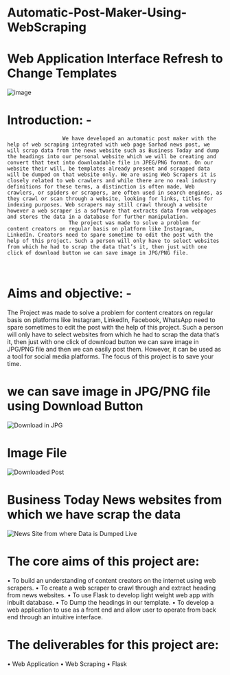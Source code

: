# Automatic-Post-Maker-Using-WebScraping
# Web Application Interface Refresh to Change Templates
![image](https://user-images.githubusercontent.com/86229878/169047778-3df71655-75c6-41a7-a429-91c5342aac1b.png)

# Introduction: -
                      We have developed an automatic post maker with the help of web scraping integrated with web page Sarhad news post, we will scrap data from the news website such as Business Today and dump the headings into our personal website which we will be creating and convert that text into downloadable file in JPEG/PNG format. On our website their will, be templates already present and scrapped data will be dumped on that website only. We are using Web Scrapers it is closely related to web crawlers and while there are no real industry definitions for these terms, a distinction is often made, Web crawlers, or spiders or scrapers, are often used in search engines, as they crawl or scan through a website, looking for links, titles for indexing purposes. Web scrapers may still crawl through a website however a web scraper is a software that extracts data from webpages and stores the data in a database for further manipulation.	
                        The project was made to solve a problem for content creators on regular basis on platform like Instagram, LinkedIn. Creators need to spare sometime to edit the post with the help of this project. Such a person will only have to select websites from which he had to scrap the data that’s it, then just with one click of download button we can save image in JPG/PNG file.
 
# Aims and objective: -
The Project was made to solve a problem for content creators on regular basis on platforms like Instagram, LinkedIn, Facebook, WhatsApp need to spare sometimes to edit the post with the help of this project. Such a person will only have to select websites from which he had to scrap the data that’s it, then just with one click of download button we can save image in JPG/PNG file and then we can easily post them. However, it can be used as a tool for social media platforms. The focus of this project is to save your time.
# we can save image in JPG/PNG file using Download Button
![Download in JPG](https://user-images.githubusercontent.com/86229878/162577453-89377dc2-a0a3-497c-8f86-12aea5c95707.png)
# Image File
![Downloaded Post](https://user-images.githubusercontent.com/86229878/162577464-c6c073d7-6921-4161-a88b-8f6a5317d28e.png)
# Business Today News websites from which we have scrap the data
![News Site from where Data is Dumped Live](https://user-images.githubusercontent.com/86229878/162577468-63cac842-c732-42cb-8f96-39ae0040befa.png)


# The core aims of this project are:

•	To build an understanding of content creators on the internet using web scrapers.
•	To create a web scraper to crawl through and extract heading from news websites.
•	To use Flask to develop light weight web app with inbuilt database.
•	To Dump the headings in our template.
•	To develop a web application to use as a front end and allow user to operate from back end through an intuitive interface.

# The deliverables for this project are:

•	Web Application
•	Web Scraping
•	Flask
